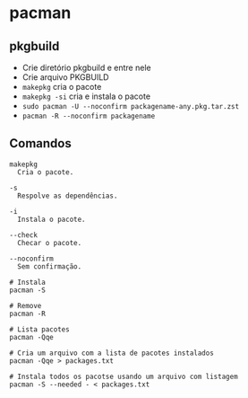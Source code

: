 # pacman

## pkgbuild
- Crie diretório pkgbuild e entre nele
- Crie arquivo PKGBUILD
- `makepkg` cria o pacote
- `makepkg -si` cria e instala o pacote
- `sudo pacman -U --noconfirm packagename-any.pkg.tar.zst`
- `pacman -R --noconfirm packagename`

## Comandos
```
makepkg
  Cria o pacote.

-s
  Respolve as dependências.

-i
  Instala o pacote.

--check
  Checar o pacote.

--noconfirm
  Sem confirmação.

# Instala
pacman -S

# Remove
pacman -R

# Lista pacotes
pacman -Qqe

# Cria um arquivo com a lista de pacotes instalados
pacman -Qqe > packages.txt 

# Instala todos os pacotse usando um arquivo com listagem
pacman -S --needed - < packages.txt 
```
